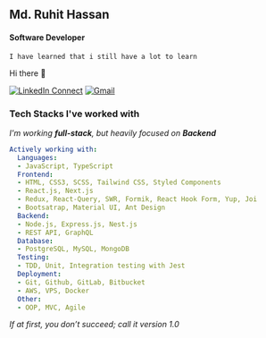 ## Md. Ruhit Hassan

#### Software Developer

`I have learned that i still have a lot to learn`

Hi there 👋 

[![LinkedIn Connect](https://img.shields.io/badge/%20-Connect-black?color=222244&labelColor=000000&logo=linkedin&logoColor=f5f7fe)](https://www.linkedin.com/in/ruhit-hassan/)
[![Gmail](https://img.shields.io/badge/%20-Send%20Mail-black?color=222244&labelColor=000000&logo=gmail&logoColor=f5f7fe)](mailto:ruhithassan10@gmail.com?subject=From%20GitHub&&body=Hi)

### Tech Stacks I've worked with

_I'm working **full-stack**, but heavily focused on **Backend**_

```yaml
Actively working with:
  Languages:
  - JavaScript, TypeScript
  Frontend:
  - HTML, CSS3, SCSS, Tailwind CSS, Styled Components
  - React.js, Next.js
  - Redux, React-Query, SWR, Formik, React Hook Form, Yup, Joi
  - Bootsatrap, Material UI, Ant Design
  Backend:
  - Node.js, Express.js, Nest.js
  - REST API, GraphQL
  Database:
  - PostgreSQL, MySQL, MongoDB
  Testing:
  - TDD, Unit, Integration testing with Jest
  Deployment: 
  - Git, Github, GitLab, Bitbucket
  - AWS, VPS, Docker
  Other:
  - OOP, MVC, Agile
```

*If at first, you don’t succeed; call it version 1.0*
